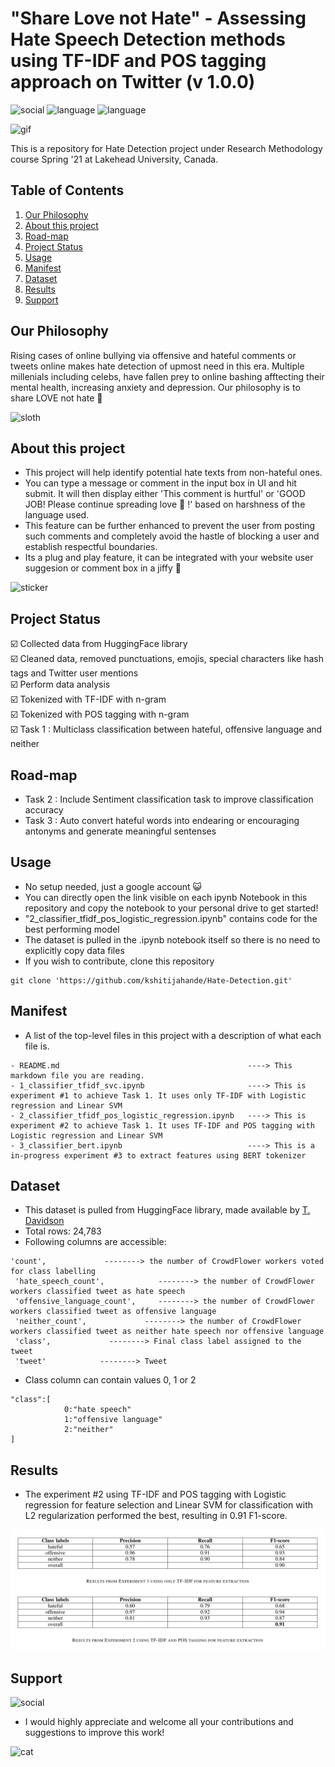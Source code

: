# "Share Love not Hate" - Assessing Hate Speech Detection methods using TF-IDF and POS tagging approach on Twitter (v 1.0.0)
![social](https://img.shields.io/github/followers/kshitijahande?style=social) ![language](https://img.shields.io/badge/python-v%203.8-neonorange) ![language](https://img.shields.io/badge/scikit__learn-v%200.24.2-9cf)

![gif](https://media.giphy.com/media/QNlKSoNIyfY3MT3fzI/giphy.gif)

This is a repository for Hate Detection project under Research Methodology course Spring '21 at Lakehead University, Canada.


## Table of Contents

1. [Our Philosophy](#our-philosophy)
2. [About this project](#about-this-project)
3. [Road-map](#road-map)
4. [Project Status](#project-status)
5. [Usage](#usage)
6. [Manifest](#manifest)
7. [Dataset](#dataset)
8. [Results](#results)
9. [Support](#support)



## Our Philosophy 
Rising cases of online bullying via offensive and hateful comments or tweets online makes hate detection of upmost need in this era. Multiple millenials including celebs, have fallen prey to online bashing afftecting their mental health, increasing anxiety and depression. Our philosophy is to share LOVE not hate 💜

![sloth](https://media.giphy.com/media/OocLVILtd7ybm/giphy.gif)

<!-- ![phone](https://media.giphy.com/media/l4pT49ce47qFBdVT2/giphy.gif) -->

<!-- ![miranda](https://media.giphy.com/media/5oH9MgEQSW2AM/giphy.gif) -->

## About this project

- This project will help identify potential hate texts from non-hateful ones. 
- You can type a message or comment in the input box in UI and hit submit. It will then display either 'This comment is hurtful' or 'GOOD JOB! Please continue spreading love 💌 !' based on harshness of the language used.
- This feature can be  further enhanced to prevent the user from posting such comments and completely avoid the hastle of blocking a user and establish respectful boundaries.
- Its a plug and play feature, it can be integrated with your website user suggesion or comment box in a jiffy 🏃

![sticker](https://media.giphy.com/media/bkocUWOVuyDkMVRvxM/giphy.gif) 

## Project Status 

☑️ Collected data from HuggingFace library <br>
☑️ Cleaned data, removed punctuations, emojis, special characters like hash tags and Twitter user mentions <br>
☑️ Perform data analysis <br>
☑️ Tokenized with TF-IDF with n-gram <br>
☑️ Tokenized with POS tagging with n-gram <br>
☑️ Task 1 : Multiclass classification between hateful, offensive language and neither <br>

## Road-map 
<!-- - Collect data from HateSpeech.org
- Clean data, remove punctuations, emojis, special characters and store this clean data aside
- Perform data analysis
- Tokenize with bert or n-gram
- Task 1 : Multiclass classification between hateful, offensive language and neither -->
- Task 2 : Include Sentiment classification task to improve classification accuracy
- Task 3 : Auto convert hateful words into endearing or encouraging antonyms and generate meaningful sentenses

## Usage
- No setup needed, just a google account 😺
- You can directly open the link visible on each ipynb Notebook in this repository and copy the notebook to your personal drive to get started!
- "2_classifier_tfidf_pos_logistic_regression.ipynb" contains code for the best performing model
- The dataset is pulled in the .ipynb notebook itself so there is no need to explicitly copy data files
- If you wish to contribute, clone this repository
```
git clone 'https://github.com/kshitijahande/Hate-Detection.git'
```

## Manifest

- A list of the top-level files in this project with a description of what each file is.

```
- README.md                                          ----> This markdown file you are reading.
- 1_classifier_tfidf_svc.ipynb                       ----> This is experiment #1 to achieve Task 1. It uses only TF-IDF with Logistic regression and Linear SVM 
- 2_classifier_tfidf_pos_logistic_regression.ipynb   ----> This is experiment #2 to achieve Task 1. It uses TF-IDF and POS tagging with Logistic regression and Linear SVM 
- 3_classifier_bert.ipynb                            ----> This is a in-progress experiment #3 to extract features using BERT tokenizer
```

## Dataset 

- This dataset is pulled from HuggingFace library, made available by [T. Davidson](https://huggingface.co/datasets/hate_speech_offensive)
- Total rows: 24,783
- Following columns are accessible:
```
'count',             --------> the number of CrowdFlower workers voted for class labelling
 'hate_speech_count',            --------> the number of CrowdFlower workers classified tweet as hate speech
 'offensive_language_count',     --------> the number of CrowdFlower workers classified tweet as offensive language
 'neither_count',             --------> the number of CrowdFlower workers classified tweet as neither hate speech nor offensive language
 'class',             --------> Final class label assigned to the tweet      
 'tweet'            --------> Tweet 

```
- Class column can contain values 0, 1 or 2
```
"class":[
            0:"hate speech"
            1:"offensive language"
            2:"neither"
]
```

## Results

- The experiment #2 using TF-IDF and POS tagging with Logistic regression for feature selection and Linear SVM for classification with L2 regularization performed the best, resulting in 0.91 F1-score.


![results](https://github.com/kshitijahande/Hate-Detection/blob/d46ad1ec5415a0b8d63b40cd3b01854bb9a5dadd/results/table_exp_1-2.png)


## Support
 ![social](https://img.shields.io/badge/email%20me-job.kshitijahande%40gmail.com-blueviolet)

- I would highly appreciate and welcome all your contributions and suggestions to improve this work!
<!-- [email me](job.kshitijahande@gmail.com) -->

![cat](https://media.giphy.com/media/2tSodgDfwCjIMCBY8h/giphy.gif)
<!-- ## Necessary Things for a README

Depending on exactly what sort of project you are doing, there are a number of things that you may or may not want to include in a readme. There is really no **one true way** to do it. Readme's are a kind of _artform_.

*__However__* there are a few things that you should consider including:

1. Name of your project.
2. Description of your project.
3. Badges.
4. Graphics / Visuals
5. Install Instructions
6. Usage (how does one use the program once it is installed.)
7. Support / Contact Details.
8. Road-map (future ideas)
9. How to contribute
10. Authors / Acknowledgements (give credit where credit is due!)
11. License
12. Project Status


## Visuals

- Visuals are very important! You might want to include screenshots of your code in operation. GIFS are also great!
- Just use the "![ ]()" to input images.

## Installation 

- Describe how your software / development is installed. Sometimes it's easy as something like:

```bash
sudo apt-get install my-cool-thing
```

- often it involves a bit of  downloading sources and building:

```bash
git clone my-cool-repo.git
cd /my-cool-repo
cd /build
make
```

- You should list out steps as unambiguously as humanly possible!!
- Often people don't read the actual install instructions, but they just copy and paste what is in the black boxes. __Keep this in mind!__

## Usage

- Describe how the program / project is going to be used once it is installed.  If it is a command line app, you'll want to give CLI examples:

```bash
cool-project -arg1 -arg2
```

- then maybe show a screenshot of  the results :smile:

## License

- Depending on what kind of project you are doing, you might have a specific copyright. 
- Usually on github, everything is open source!
- You can find license info here: [license](https://docs.github.com/en/github/creating-cloning-and-archiving-repositories/creating-a-repository-on-github/licensing-a-repository)

 -->





